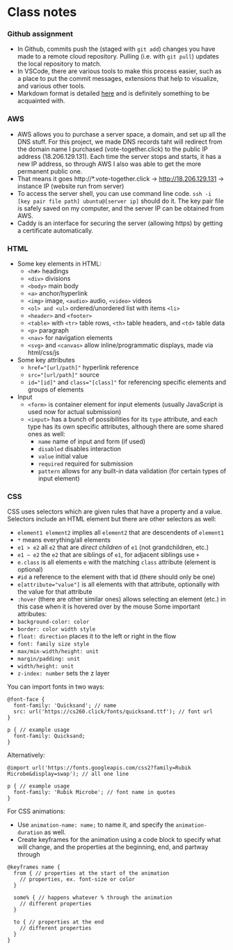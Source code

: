 # Class notes

### Github assignment
- In Github, commits push the (staged with `git add`) changes you have made to a remote cloud repository. Pulling (i.e. with `git pull`) updates the local repository to match.
- In VSCode, there are various tools to make this process easier, such as a place to put the commit messages, extensions that help to visualize, and various other tools.
- Markdown format is detailed [here](https://docs.github.com/en/get-started/writing-on-github/getting-started-with-writing-and-formatting-on-github/basic-writing-and-formatting-syntax#quoting-code) and is definitely something to be acquainted with.

### AWS
- AWS allows you to purchase a server space, a domain, and set up all the DNS stuff. For this project, we made DNS records taht will redirect from the domain name I purchased (vote-together.click) to the public IP address (18.206.129.131). Each time the server stops and starts, it has a new IP address, so through AWS I also was able to get the more permanent public one.
- That means it goes http://*.vote-together.click -> http://18.206.129.131 -> instance IP (website run from server)
- To access the server shell, you can use command line code. `ssh -i [key pair file path] ubuntu@[server ip]` should do it. The key pair file is safely saved on my computer, and the server IP can be obtained from AWS.
- Caddy is an interface for securing the server (allowing https) by getting a certificate automatically.

### HTML
- Some key elements in HTML:
  - `<h#>` headings
  - `<div>` divisions
  - `<body>` main body
  - `<a>` anchor/hyperlink
  - `<img>` image, `<audio>` audio, `<video>` videos
  - `<ol> and <ul>` ordered/unordered list with items `<li>`
  - `<header>` and `<footer>`
  - `<table>` with `<tr>` table rows, `<th>` table headers, and `<td>` table data
  - `<p>` paragraph
  - `<nav>` for navigation elements
  - `<svg>` and `<canvas>` allow inline/programmatic displays, made via html/css/js
- Some key attributes
  - `href="[url/path]"` hyperlink reference
  - `src="[url/path]"` source
  - `id="[id]"` and `class="[class]"` for referencing specific elements and groups of elements
- Input
  - `<form>` is container element for input elements (usually JavaScript is used now for actual submission)
  - `<input>` has a bunch of possibilities for its `type` attribute, and each type has its own specific attributes, although there are some shared ones as well:
    - `name` name of input and form (if used)
    - `disabled` disables interaction
    - `value` initial value
    - `required` required for submission
    - `pattern` allows for any built-in data validation (for certain types of input element)

### CSS
CSS uses selectors which are given rules that have a property and a value. Selectors include an HTML element but there are other selectors as well:
  - `element1 element2` implies all `element2` that are descendents of `element1`
  - `*` means everything/all elements
  - `e1 > e2` all `e2` that are *direct children* of `e1` (not grandchildren, etc.)
  - `e1 ~ e2` the `e2` that are siblings of `e1`, for adjacent siblings use `+`
  - `e.class` is all elements `e` with the matching `class` attribute (element is optional)
  - `#id` a reference to the element with that id (there should only be one)
  - `e[attribute="value"]` is all elements with that attribute, optionally with the value for that attribute
  - `:hover` (there are other similar ones) allows selecting an element (etc.) in this case when it is hovered over by the mouse
Some important attributes:
  - `background-color: color`
  - `border: color width style`
  - `float: direction` places it to the left or right in the flow
  - `font: family size style`
  - `max/min-width/height: unit`
  - `margin/padding: unit`
  - `width/height: unit`
  - `z-index: number` sets the z layer

You can import fonts in two ways:
```
@font-face {
  font-family: 'Quicksand'; // name
  src: url('https://cs260.click/fonts/quicksand.ttf'); // font url
}

p { // example usage
  font-family: Quicksand;
}
```
Alternatively:
```
@import url('https://fonts.googleapis.com/css2?family=Rubik Microbe&display=swap'); // all one line

p { // example usage
  font-family: 'Rubik Microbe'; // font name in quotes
}
```

For CSS animations:
  - Use `animation-name: name;` to name it, and specify the `animation-duration` as well.
  - Create keyframes for the animation using a code block to specify what will change, and the properties at the beginning, end, and partway through
```
@keyframes name {
  from { // properties at the start of the animation
    // properties, ex. font-size or color
  }

  some% { // happens whatever % through the animation
    // different properties
  }

  to { // properties at the end
    // different properties
  }
}
```
